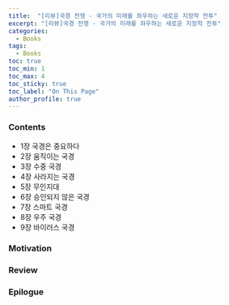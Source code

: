 ```yaml
---
title:  "[리뷰]국경 전쟁 - 국가의 미래를 좌우하는 새로운 지정학 전투"
excerpt: "[리뷰]국경 전쟁 - 국가의 미래를 좌우하는 새로운 지정학 전투"
categories:
  - Books
tags:
  - Books
toc: true
toc_min: 1
toc_max: 4
toc_sticky: true
toc_label: "On This Page"
author_profile: true
---
```


### Contents

* 1장 국경은 중요하다
* 2장 움직이는 국경
* 3장 수중 국경
* 4장 사라지는 국경
* 5장 무인지대
* 6장 승인되지 않은 국경
* 7장 스마트 국경
* 8장 우주 국경
* 9장 바이러스 국경

### Motivation
### Review
### Epilogue
